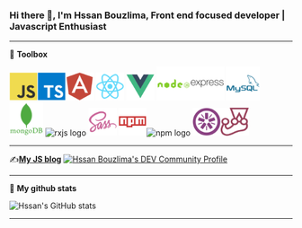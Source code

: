 ### Hi there 👋, I'm Hssan Bouzlima, Front end focused developer | Javascript Enthusiast

<!--
**hssanbzlm/hssanbzlm** is a ✨ _special_ ✨ repository because its `README.md` (this file) appears on your GitHub profile.

Here are some ideas to get you started:

- 🔭 I’m currently working on ...
- 🌱 I’m currently learning ...
- 👯 I’m looking to collaborate on ...
- 🤔 I’m looking for help with ...
- 💬 Ask me about ...
- 😄 Pronouns: ...
- ⚡ Fun fact: ...
- 📫 How to reach me: hassanbouzlima@gmail.com

-->
***


🧰 **Toolbox**
 
 
<img src="https://github.com/devicons/devicon/blob/master/icons/javascript/javascript-original.svg" alt="javascript logo" width="50" height="50"><img src="https://github.com/devicons/devicon/blob/master/icons/typescript/typescript-original.svg" alt="Typescript logo" width="50" height="50" ><img src="https://github.com/devicons/devicon/blob/master/icons/angularjs/angularjs-plain.svg" alt="angular logo" width="50" height="50" >
<img src="https://github.com/devicons/devicon/blob/master/icons/react/react-original.svg" alt="react logo" width="50" height="50" >
<img src="https://github.com/devicons/devicon/blob/master/icons/vuejs/vuejs-original.svg" alt="vuejs logo" width="50" height="50" >
<img src="https://github.com/devicons/devicon/blob/master/icons/nodejs/nodejs-plain-wordmark.svg" alt="nodejs logo" width="60" height="60" ><img src="https://github.com/devicons/devicon/blob/master/icons/express/express-original-wordmark.svg" width="60" height="60"> 
<img src="https://raw.githubusercontent.com/devicons/devicon/master/icons/mysql/mysql-plain-wordmark.svg" alt="mysql logo" width="60" height="60" >
<img src="https://raw.githubusercontent.com/devicons/devicon/master/icons/mongodb/mongodb-plain-wordmark.svg" alt="mysql logo" width="60" height="60" >
<img src="https://cdn.worldvectorlogo.com/logos/rxjs-1.svg" alt="rxjs logo" width="50" height="50" >
<img src="https://github.com/devicons/devicon/blob/master/icons/sass/sass-original.svg" alt="sass logo" width="50" height="50" >
<img src="https://github.com/devicons/devicon/blob/master/icons/npm/npm-original-wordmark.svg" alt="npm logo" width="50" height="50" ><img src="https://cdn.worldvectorlogo.com/logos/git.svg" alt="npm logo" width="50" height="50" >
<img src="https://github.com/devicons/devicon/blob/master/icons/jasmine/jasmine-plain.svg" alt="jasmine logo" width="50" height="50" ><img src="https://github.com/devicons/devicon/blob/master/icons/jest/jest-plain.svg" alt="jest logo" width="50" height="50" >



***
:writing_hand:[**My JS blog**](https://dev.to/hssanbzlm) 
<a href="https://dev.to/hssanbzlm">
  <img src="https://d2fltix0v2e0sb.cloudfront.net/dev-badge.svg" alt="Hssan Bouzlima's DEV Community Profile" height="30" width="30">
</a>
***
🥇 **My github stats**

![Hssan's GitHub stats](https://github-readme-stats.vercel.app/api?username=hssanbzlm&show_icons=true&theme=radical&hide=contribs)
***
